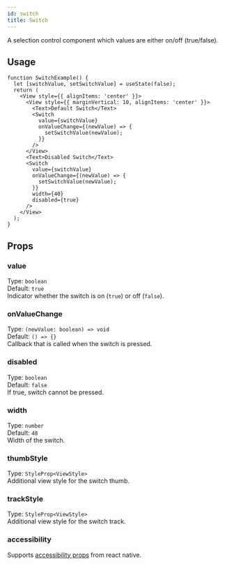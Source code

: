 ```yaml
---
id: switch
title: Switch
---
```


A selection control component which values are either on/off (true/false).

## Usage

```tsx live
function SwitchExample() {
  let [switchValue, setSwitchValue] = useState(false);
  return (
    <View style={{ alignItems: 'center' }}>
      <View style={{ marginVertical: 10, alignItems: 'center' }}>
        <Text>Default Switch</Text>
        <Switch
          value={switchValue}
          onValueChange={(newValue) => {
            setSwitchValue(newValue);
          }}
        />
      </View>
      <Text>Disabled Switch</Text>
      <Switch
        value={switchValue}
        onValueChange={(newValue) => {
          setSwitchValue(newValue);
        }}
        width={40}
        disabled={true}
      />
    </View>
  );
}
```

## Props

### value

Type: `boolean`  
Default: `true`  
Indicator whether the switch is on (`true`) or off (`false`).

### onValueChange

Type: `(newValue: boolean) => void`  
Default: `() => {}`  
Callback that is called when the switch is pressed.

### disabled

Type: `boolean`  
Default: `false`  
If true, switch cannot be pressed.

### width

Type: `number`  
Default: `48`  
Width of the switch.

### thumbStyle

Type: `StyleProp<ViewStyle>`  
Additional view style for the switch thumb.

### trackStyle

Type: `StyleProp<ViewStyle>`  
Additional view style for the switch track.

### accessibility

Supports [accessibility props](https://reactnative.dev/docs/accessibility) from react native.
